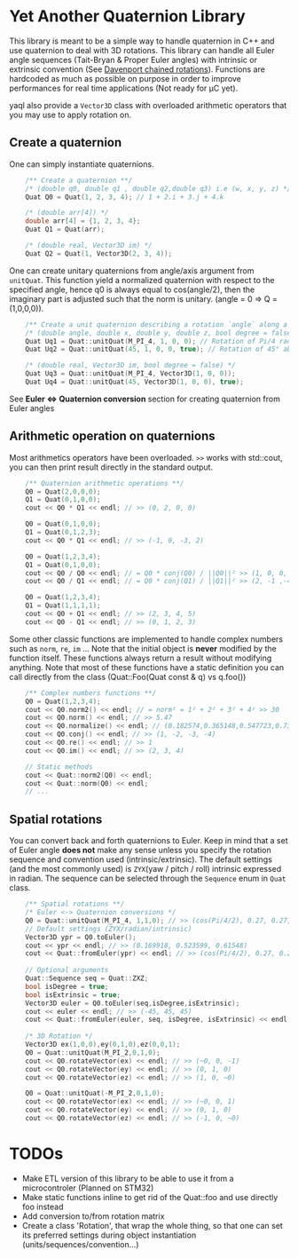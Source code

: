 # Yet Another Quaternion Library

This library is meant to be a simple way to handle quaternion in C++ and use 
quaternion to deal with 3D rotations. This library can handle all Euler angle sequences (Tait-Bryan & Proper Euler angles)
with intrinsic or extrinsic convention (See [Davenport chained rotations](https://www.wikiwand.com/en/Davenport_chained_rotations#/Conversion_between_intrinsic_and_extrinsic_rotations)).
Functions are hardcoded as much as possible on purpose in order to improve performances for real time applications (Not ready for µC yet). 


yaql also provide a `Vector3D` class with overloaded arithmetic operators that you may use to apply rotation on.

## Create a quaternion
One can simply instantiate quaternions.

```cpp
    /** Create a quaternion **/
    /* (double q0, double q1 , double q2,double q3) i.e (w, x, y, z) */ 
    Quat Q0 = Quat(1, 2, 3, 4); // 1 + 2.i + 3.j + 4.k 

    /* (double arr[4]) */
    double arr[4] = {1, 2, 3, 4};
    Quat Q1 = Quat(arr);

    /* (double real, Vector3D im) */
    Quat Q2 = Quat(1, Vector3D(2, 3, 4));
```

One can create unitary quaternions from angle/axis argument from `unitQuat`.
This function yield a normalized quaternion with respect to the specified angle, hence q0 is always equal to cos(angle/2),
then the imaginary part is adjusted such that the norm is unitary. (angle = 0 => Q = (1,0,0,0)).

```cpp
    /** Create a unit quaternion describing a rotation `angle` along a given axis **/
    /* (double angle, double x, double y, double z, bool degree = false) */
    Quat Uq1 = Quat::unitQuat(M_PI_4, 1, 0, 0); // Rotation of Pi/4 rad about X axis 
    Quat Uq2 = Quat::unitQuat(45, 1, 0, 0, true); // Rotation of 45° about X axis 

    /* (double real, Vector3D im, bool degree = false) */
    Quat Uq3 = Quat::unitQuat(M_PI_4, Vector3D(1, 0, 0));
    Quat Uq4 = Quat::unitQuat(45, Vector3D(1, 0, 0), true);
```

See **Euler <=> Quaternion conversion** section for creating quaternion from Euler angles
## Arithmetic operation on quaternions
Most arithmetics operators have been overloaded.
`>>` works with std::cout, you can then print result directly in the standard output. 

```cpp
    /** Quaternion arithmetic operations **/
    Q0 = Quat(2,0,0,0);
    Q1 = Quat(0,1,0,0);
    cout << Q0 * Q1 << endl; // >> (0, 2, 0, 0)

    Q0 = Quat(0,1,0,0);
    Q1 = Quat(0,1,2,3);
    cout << Q0 * Q1 << endl; // >> (-1, 0, -3, 2)

    Q0 = Quat(1,2,3,4);
    Q1 = Quat(0,1,0,0);
    cout << Q0 / Q0 << endl; // = Q0 * conj(Q0) / ||Q0||² >> (1, 0, 0, 0)
    cout << Q0 / Q1 << endl; // = Q0 * conj(Q1) / ||Q1||² >> (2, -1 ,-4 , 3)

    Q0 = Quat(1,2,3,4);
    Q1 = Quat(1,1,1,1);
    cout << Q0 + Q1 << endl; // >> (2, 3, 4, 5)
    cout << Q0 - Q1 << endl; // >> (0, 1, 2, 3)
```

Some other classic functions are implemented to handle complex numbers such as `norm`, `re`, `im` ...
Note that the initial object is **never** modified by the function itself. These functions always return 
a result without modifying anything.
Note that most of these functions have a static definition you can call directly from the class (Quat::Foo(Quat const & q) vs q.foo())

```cpp
    /** Complex numbers functions **/
    Q0 = Quat(1,2,3,4);
    cout << Q0.norm2() << endl; // = norm² = 1² + 2² + 3² + 4² >> 30
    cout << Q0.norm() << endl; // >> 5.47
    cout << Q0.normalize() << endl; // (0.182574,0.365148,0.547723,0.730297)
    cout << Q0.conj() << endl; // >> (1, -2, -3, -4)
    cout << Q0.re() << endl; // >> 1
    cout << Q0.im() << endl; // >> (2, 3, 4)

    // Static methods
    cout << Quat::norm2(Q0) << endl;
    cout << Quat::norm(Q0) << endl;
    // ...
```

## Spatial rotations
You can convert back and forth quaternions to Euler.
Keep in mind that a set of Euler angle **does not** make any sense unless you specify the rotation sequence and convention used (intrinsic/extrinsic).
The default settings (and the most commonly used) is `ZYX`(yaw / pitch / roll) intrinsic expressed in radian.
The sequence can be selected through the `Sequence` enum in `Quat` class.

```cpp
    /** Spatial rotations **/
    /* Euler <-> Quaternion conversions */
    Q0 = Quat::unitQuat(M_PI_4, 1,1,0); // >> (cos(Pi/4/2), 0.27, 0.27, 0)
    // Default settings (ZYX/radian/intrinsic)
    Vector3D ypr = Q0.toEuler();
    cout << ypr << endl; // >> (0.169918, 0.523599, 0.61548)
    cout << Quat::fromEuler(ypr) << endl; // >> (cos(Pi/4/2), 0.27, 0.27, 0)
    
    // Optional arguments
    Quat::Sequence seq = Quat::ZXZ;
    bool isDegree = true;
    bool isExtrinsic = true;
    Vector3D euler = Q0.toEuler(seq,isDegree,isExtrinsic);
    cout << euler << endl; // >> (-45, 45, 45)
    cout << Quat::fromEuler(euler, seq, isDegree, isExtrinsic) << endl; // >> (cos(Pi/4/2), 0.27, 0.27, 0)
    
    /* 3D Rotation */
    Vector3D ex(1,0,0),ey(0,1,0),ez(0,0,1);
    Q0 = Quat::unitQuat(M_PI_2,0,1,0);
    cout << Q0.rotateVector(ex) << endl; // >> (~0, 0, -1)
    cout << Q0.rotateVector(ey) << endl; // >> (0, 1, 0)
    cout << Q0.rotateVector(ez) << endl; // >> (1, 0, ~0)

    Q0 = Quat::unitQuat(-M_PI_2,0,1,0);
    cout << Q0.rotateVector(ex) << endl; // >> (~0, 0, 1)
    cout << Q0.rotateVector(ey) << endl; // >> (0, 1, 0)
    cout << Q0.rotateVector(ez) << endl; // >> (-1, 0, ~0)
```
# TODOs

- Make ETL version of this library to be able to use it from a microcontroler (Planned on STM32)
- Make static functions inline to get rid of the Quat::foo and use directly foo instead
- Add conversion to/from rotation matrix
- Create a class 'Rotation', that wrap the whole thing, so that one can set its preferred settings during object instantiation (units/sequences/convention...) 






